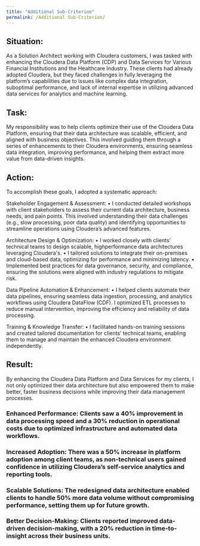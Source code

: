 ```yaml
---
title: "Additional Sub-Criterion"
permalink: /Additional Sub-Criterion/
---
```

## Situation:
As a Solution Architect working with Cloudera customers, I was tasked with enhancing the Cloudera Data Platform (CDP) and Data Services for Various Financial Institutions and the Healthcare Industry. These clients had already adopted Cloudera, but they faced challenges in fully leveraging the platform’s capabilities due to issues like complex data integration, suboptimal performance, and lack of internal expertise in utilizing advanced data services for analytics and machine learning.

## Task:
My responsibility was to help clients optimize their use of the Cloudera Data Platform, ensuring that their data architecture was scalable, efficient, and aligned with business objectives. This involved guiding them through a series of enhancements to their Cloudera environments, ensuring seamless data integration, improving performance, and helping them extract more value from data-driven insights.

## Action:
To accomplish these goals, I adopted a systematic approach:

Stakeholder Engagement & Assessment:
• I conducted detailed workshops with client stakeholders to assess their current data architecture, business needs, and pain points. This involved understanding their data challenges (e.g., slow processing, poor data quality) and identifying opportunities to streamline operations using Cloudera’s advanced features.

Architecture Design & Optimization:
• I worked closely with clients’ technical teams to design scalable, highperformance data architectures leveraging Cloudera's.
• I tailored solutions to integrate their on-premises and cloud-based data, optimizing for performance and minimizing latency.
• Implemented best practices for data governance, security, and compliance, ensuring the solutions were aligned with industry regulations to mitigate risk.

Data Pipeline Automation & Enhancement:
• I helped clients automate their data pipelines, ensuring seamless data ingestion, processing, and analytics workflows using Cloudera DataFlow (CDF). I optimized ETL processes to reduce manual intervention, improving the efficiency and reliability of data processing.

Training & Knowledge Transfer:
• I facilitated hands-on training sessions and created tailored documentation for clients’ technical teams, enabling them to manage and maintain the enhanced Cloudera environment independently.

## Result:

By enhancing the Cloudera Data Platform and Data Services for my clients, I not only optimized their data architecture but also empowered them to make better, faster business decisions while improving their data management processes.

### Enhanced Performance: Clients saw a 40% improvement in data processing speed and a 30% reduction in operational costs due to optimized infrastructure and automated data workflows.
### Increased Adoption: There was a 50% increase in platform adoption among client teams, as non-technical users gained confidence in utilizing Cloudera’s self-service analytics and reporting tools.
### Scalable Solutions: The redesigned data architecture enabled clients to handle 50% more data volume without compromising performance, setting them up for future growth.
### Better Decision-Making: Clients reported improved data-driven decision-making, with a 20% reduction in time-to-insight across their business units.
